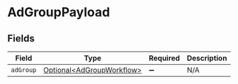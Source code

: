 # AdGroupPayload


## Fields

| Field                                                                    | Type                                                                     | Required                                                                 | Description                                                              |
| ------------------------------------------------------------------------ | ------------------------------------------------------------------------ | ------------------------------------------------------------------------ | ------------------------------------------------------------------------ |
| `adGroup`                                                                | [Optional\<AdGroupWorkflow>](../../models/components/AdGroupWorkflow.md) | :heavy_minus_sign:                                                       | N/A                                                                      |